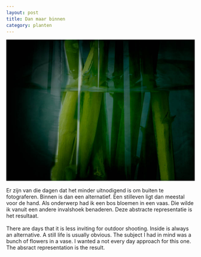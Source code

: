 ```yaml
---
layout: post
title: Dan maar binnen
category: planten
---
```


![planten](/images/planten.jpg)

Er zijn van die dagen dat het minder uitnodigend is om buiten te fotograferen. Binnen is dan een alternatief. Een stilleven ligt dan meestal voor de hand. Als onderwerp had ik een bos bloemen in een vaas. Die wilde ik vanuit een andere invalshoek benaderen. Deze abstracte representatie is het resultaat.
<br><br>
There are days that it is less inviting for outdoor shooting. Inside is always an alternative. A still life is usually obvious. The subject I had in mind was a bunch of flowers in a vase. I wanted a not every day approach for this one. The absract representation is the result.